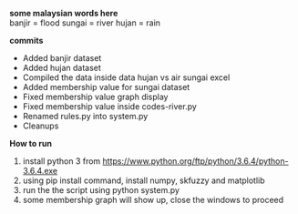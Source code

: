

**some malaysian words here**  
banjir = flood
sungai = river
hujan = rain

**commits** 
- Added banjir dataset
- Added hujan dataset
- Compiled the data inside data hujan vs air sungai excel
- Added membership value for sungai dataset
- Fixed membership value graph display
- Fixed membership value inside codes-river.py
- Renamed rules.py into system.py
- Cleanups


**How to run**
1. install python 3 from https://www.python.org/ftp/python/3.6.4/python-3.6.4.exe
2. using pip install command, install numpy, skfuzzy and matplotlib
3. run the the script using python system.py
4. some membership graph will show up, close the windows to proceed

